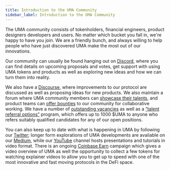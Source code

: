 ```yaml
---
title: Introduction to the UMA Community
sidebar_label: Introduction to the UMA Community
---
```


The UMA community consists of tokenholders, financial engineers, product designers developers and users. No matter which bucket you fall in, we're happy to have you join. We are a friendly bunch, and always willing to help people who have just discovered UMA make the most out of our innovations. 

Our community can usually be found hanging out on [Discord](https://discord.umaproject.org/),  where you can find details on upcoming proposals and votes, get support with using UMA tokens and products as well as exploring new ideas and how we can turn them into reality. 

We also have a [Discourse](https://discourse.umaproject.org/), where improvements to our protocol are discussed as well as proposing ideas for new products. We also maintain a forum where UMA community members can [showcase their talents](https://discourse.umaproject.org/c/finding-people/talent-available/24), and product teams can [offer bounties](https://discourse.umaproject.org/c/finding-people/opportunities-at-uma-collaborators/22) to our community for collaborative working. We  have a number of [outstanding vacancies](https://angel.co/company/uma-project) as well as a [“talent referral options”](https://medium.com/uma-project/talent-referral-options-program-170bc347542a) program, which offers up to 1000 $UMA to anyone who refers suitably qualified candidates for any of our open positions.

You can also keep up to date with what is happening in UMA by following our [Twitter](https://twitter.com/UMAprotocol); longer form explorations of UMA developments are available on our [Medium](https://medium.com/uma-project), while our [YouTube](https://www.youtube.com/channel/UC-3qS7FXxCd7gBMLttmTirw/playlists) channel hosts presentations and tutorials in video format.  There is an ongoing [Coinbase Earn](https://www.coinbase.com/earn/uma) campaign which gives a video overview of UMA as well the opportunity to collect a few tokens for watching explainer videos to allow you to get up to speed with one of the most innovative and fast moving protocols in the DeFi space.





